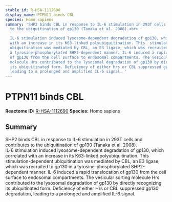 ```yaml
---
stable_id: R-HSA-1112690
display_name: PTPN11 binds CBL
species: Homo sapiens
summary: 'SHP2 binds CBL in response to IL-6 stimulation in 293T cells and contributes
  to the ubiquitination of gp130 (Tanaka et al. 2008).<br>

  IL-6 stimulation induced lysosome-dependent degradation of gp130, which correlated
  with an increase in its K63-linked polyubiquitination. This  stimulation-dependent
  ubiquitination was mediated by CBL, an E3 ligase, which was recruited to gp130 in
  a tyrosine-phosphorylated SHP2-dependent manner. IL-6 induced a rapid translocation
  of gp130 from the cell surface to endosomal compartments. The vesicular sorting
  molecule Hrs contributed to the lysosomal degradation of gp130 by directly recognizing
  its ubiquitinated form. Deficiency of either Hrs or CBL suppressed gp130 degradation,
  leading to a prolonged and amplified IL-6 signal. '
---
```


# PTPN11 binds CBL
**Reactome ID:** [R-HSA-1112690](https://reactome.org/content/detail/R-HSA-1112690)
**Species:** Homo sapiens

## Summary

SHP2 binds CBL in response to IL-6 stimulation in 293T cells and contributes to the ubiquitination of gp130 (Tanaka et al. 2008).<br>
IL-6 stimulation induced lysosome-dependent degradation of gp130, which correlated with an increase in its K63-linked polyubiquitination. This  stimulation-dependent ubiquitination was mediated by CBL, an E3 ligase, which was recruited to gp130 in a tyrosine-phosphorylated SHP2-dependent manner. IL-6 induced a rapid translocation of gp130 from the cell surface to endosomal compartments. The vesicular sorting molecule Hrs contributed to the lysosomal degradation of gp130 by directly recognizing its ubiquitinated form. Deficiency of either Hrs or CBL suppressed gp130 degradation, leading to a prolonged and amplified IL-6 signal. 
